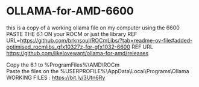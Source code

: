 # OLLAMA-for-AMD-6600
this is a copy of a working ollama file on my computer using the 6600
PASTE THE 6.1 ON your ROCM or just the library
REF  URL=https://github.com/brknsoul/ROCmLibs/?tab=readme-ov-file#added-optimised_rocmlibs_gfx10327z-for-gfx1032-6600
REF URL https://github.com/likelovewant/ollama-for-amd/releases

Copy the 6.1 to  %ProgramFiles%\AMD\ROCm\
Paste the files on the  %USERPROFILE%\AppData\Local\Programs\Ollama
WORKING FILES : https://bit.ly/3Utn6Ry
